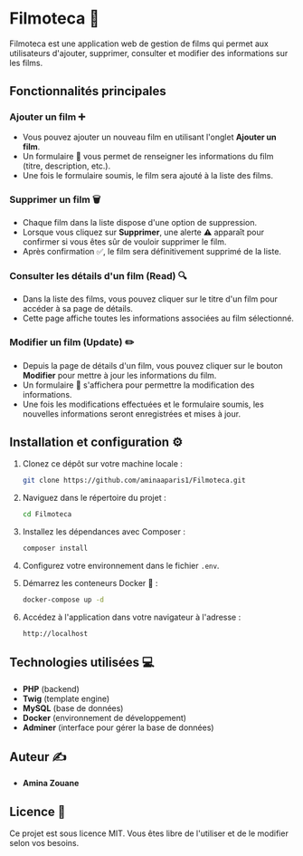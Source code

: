 # Filmoteca 🎥

Filmoteca est une application web de gestion de films qui permet aux utilisateurs d'ajouter, supprimer, consulter et modifier des informations sur les films.

## Fonctionnalités principales

### Ajouter un film ➕
- Vous pouvez ajouter un nouveau film en utilisant l'onglet **Ajouter un film**.
- Un formulaire 📝 vous permet de renseigner les informations du film (titre, description, etc.).
- Une fois le formulaire soumis, le film sera ajouté à la liste des films.

### Supprimer un film 🗑️
- Chaque film dans la liste dispose d'une option de suppression.
- Lorsque vous cliquez sur **Supprimer**, une alerte ⚠️ apparaît pour confirmer si vous êtes sûr de vouloir supprimer le film.
- Après confirmation ✅, le film sera définitivement supprimé de la liste.

### Consulter les détails d'un film (Read) 🔍
- Dans la liste des films, vous pouvez cliquer sur le titre d'un film pour accéder à sa page de détails.
- Cette page affiche toutes les informations associées au film sélectionné.

### Modifier un film (Update) ✏️
- Depuis la page de détails d'un film, vous pouvez cliquer sur le bouton **Modifier** pour mettre à jour les informations du film.
- Un formulaire 📝 s'affichera pour permettre la modification des informations.
- Une fois les modifications effectuées et le formulaire soumis, les nouvelles informations seront enregistrées et mises à jour.

## Installation et configuration ⚙️
1. Clonez ce dépôt sur votre machine locale :
   ```bash
   git clone https://github.com/aminaaparis1/Filmoteca.git
   ```

2. Naviguez dans le répertoire du projet :
   ```bash
   cd Filmoteca
   ```

3. Installez les dépendances avec Composer :
   ```bash
   composer install
   ```

4. Configurez votre environnement dans le fichier `.env`.

5. Démarrez les conteneurs Docker 🐳 :
   ```bash
   docker-compose up -d
   ```

6. Accédez à l'application dans votre navigateur à l'adresse :
   ```
   http://localhost
   ```

## Technologies utilisées 💻
- **PHP** (backend)
- **Twig** (template engine)
- **MySQL** (base de données)
- **Docker** (environnement de développement)
- **Adminer** (interface pour gérer la base de données)

## Auteur ✍️
- **Amina Zouane**

## Licence 📜
Ce projet est sous licence MIT. Vous êtes libre de l'utiliser et de le modifier selon vos besoins.
